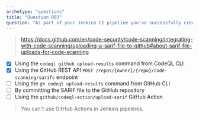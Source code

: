 ```yaml
---
archetype: "questions"
title: "Question 083"
question: "As part of your Jenkins CI pipeline you've successfully created and then analyzed a CodeQL database, therefore producing a SARIF file. How can you upload the SARIF file to GitHub? (Choose two.)"
---
```



> https://docs.github.com/en/code-security/code-scanning/integrating-with-code-scanning/uploading-a-sarif-file-to-github#about-sarif-file-uploads-for-code-scanning
- [x] Using the `codeql github upload-results` command from CodeQL CLI
- [x] Using the GitHub REST API `POST /repos/{owner}/{repo}/code-scanning/sarifs` endpoint
- [ ] Using the `gh codeql upload-results` command from GitHub CLI
- [ ] By committing the SARIF file to the GitHub repository
- [ ] Using the `github/codeql-action/upload-sarif` GitHub Action
> You can't use GitHub Actions in Jenkins pipelines.
